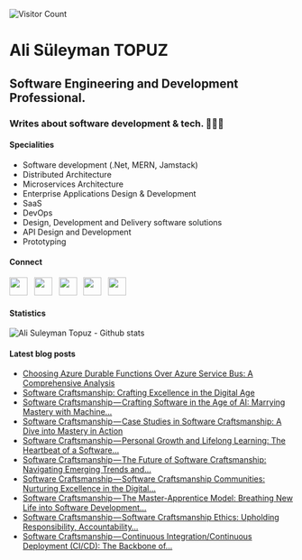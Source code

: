 ![Visitor Count](https://profile-counter.glitch.me/alisuleymantopuz/count.svg)

#   Ali Süleyman TOPUZ
##  Software Engineering and Development Professional.
### Writes about software development & tech. 📍🇹🇷

#### Specialities

- Software development (.Net, MERN, Jamstack)
- Distributed Architecture
- Microservices Architecture
- Enterprise Applications Design & Development
- SaaS
- DevOps
- Design, Development and Delivery software solutions
- API Design and Development
- Prototyping

#### Connect

<a href="https://github.com/alisuleymantopuz"><img src="https://cdn.jsdelivr.net/npm/simple-icons@v3/icons/github.svg" width="32px" /></a> &nbsp; <a href="https://www.instagram.com/topuzas"><img src="https://cdn.jsdelivr.net/npm/simple-icons@v3/icons/instagram.svg" width="32px" /></a> &nbsp; <a href="https://www.linkedin.com/in/alisuleymantopuz"><img src="https://cdn.jsdelivr.net/npm/simple-icons@v3/icons/linkedin.svg" width="32px" /></a> &nbsp; <a href="https://medium.com/@topuzas"><img src="https://cdn.jsdelivr.net/npm/simple-icons@v3/icons/medium.svg" width="32px" /></a> &nbsp; <a href="mailto:alisuleymantopuz@gmail.com"><img src="https://cdn.jsdelivr.net/npm/simple-icons@v3/icons/gmail.svg" width="32px" /></a>

#### Statistics

<img align="center" alt="Ali Suleyman Topuz - Github stats" src="https://github-readme-stats.vercel.app/api?username=alisuleymantopuz&show_icons=true&hide_border=true&theme=transparent"/>


#### Latest blog posts

<!-- BLOG-POST-LIST:START -->
- [Choosing Azure Durable Functions Over Azure Service Bus: A Comprehensive Analysis](https://topuzas.medium.com/choosing-azure-durable-functions-over-azure-service-bus-a-comprehensive-analysis-43b2487319aa?source=rss-8f0134a6aa62------2)
- [Software Craftsmanship: Crafting Excellence in the Digital Age](https://topuzas.medium.com/software-craftsmanship-crafting-excellence-in-the-digital-age-2cb064afcbbc?source=rss-8f0134a6aa62------2)
- [Software Craftsmanship — Crafting Software in the Age of AI: Marrying Mastery with Machine…](https://topuzas.medium.com/software-craftsmanship-crafting-software-in-the-age-of-ai-marrying-mastery-with-machine-76070a9e4340?source=rss-8f0134a6aa62------2)
- [Software Craftsmanship — Case Studies in Software Craftsmanship: A Dive into Mastery in Action](https://topuzas.medium.com/software-craftsmanship-case-studies-in-software-craftsmanship-a-dive-into-mastery-in-action-53a27b387859?source=rss-8f0134a6aa62------2)
- [Software Craftsmanship — Personal Growth and Lifelong Learning: The Heartbeat of a Software…](https://topuzas.medium.com/software-craftsmanship-personal-growth-and-lifelong-learning-the-heartbeat-of-a-software-494f487a288b?source=rss-8f0134a6aa62------2)
- [Software Craftsmanship — The Future of Software Craftsmanship: Navigating Emerging Trends and…](https://topuzas.medium.com/software-craftsmanship-the-future-of-software-craftsmanship-navigating-emerging-trends-and-b9ef422ff76c?source=rss-8f0134a6aa62------2)
- [Software Craftsmanship — Software Craftsmanship Communities: Nurturing Excellence in the Digital…](https://topuzas.medium.com/software-craftsmanship-software-craftsmanship-communities-nurturing-excellence-in-the-digital-c7d12774f269?source=rss-8f0134a6aa62------2)
- [Software Craftsmanship — The Master-Apprentice Model: Breathing New Life into Software Development…](https://topuzas.medium.com/software-craftsmanship-the-master-apprentice-model-breathing-new-life-into-software-development-7b8ecb47b890?source=rss-8f0134a6aa62------2)
- [Software Craftsmanship — Software Craftsmanship Ethics: Upholding Responsibility, Accountability…](https://topuzas.medium.com/software-craftsmanship-software-craftsmanship-ethics-upholding-responsibility-accountability-5c09893ce33e?source=rss-8f0134a6aa62------2)
- [Software Craftsmanship — Continuous Integration/Continuous Deployment &lpar;CI/CD&rpar;: The Backbone of…](https://topuzas.medium.com/software-craftsmanship-continuous-integration-continuous-deployment-ci-cd-the-backbone-of-3abb6be29b9f?source=rss-8f0134a6aa62------2)
<!-- BLOG-POST-LIST:END -->

